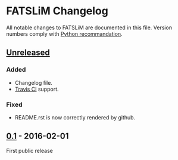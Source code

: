 # FATSLiM Changelog
All notable changes to FATSLiM are documented in this file.
Version numbers comply with [Python recommandation](https://www.python.org/dev/peps/pep-0440/).

## [Unreleased]
### Added
- Changelog file.
- [Travis CI](https://travis-ci.org/) support.

### Fixed
- README.rst is now correctly rendered by github.


## [0.1] - 2016-02-01
First public release

[Unreleased]: https://github.com/FATSLiM/fatslim/tree/develop
[0.1]: https://github.com/FATSLiM/fatslim/releases/tag/v0.1